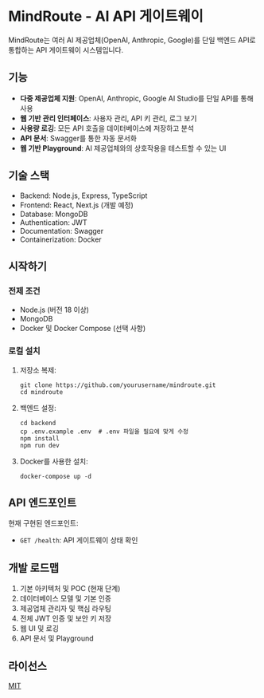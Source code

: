 # MindRoute - AI API 게이트웨이

MindRoute는 여러 AI 제공업체(OpenAI, Anthropic, Google)를 단일 백엔드 API로 통합하는 API 게이트웨이 시스템입니다.

## 기능

- **다중 제공업체 지원**: OpenAI, Anthropic, Google AI Studio를 단일 API를 통해 사용
- **웹 기반 관리 인터페이스**: 사용자 관리, API 키 관리, 로그 보기
- **사용량 로깅**: 모든 API 호출을 데이터베이스에 저장하고 분석
- **API 문서**: Swagger를 통한 자동 문서화
- **웹 기반 Playground**: AI 제공업체와의 상호작용을 테스트할 수 있는 UI

## 기술 스택

- Backend: Node.js, Express, TypeScript
- Frontend: React, Next.js (개발 예정)
- Database: MongoDB
- Authentication: JWT
- Documentation: Swagger
- Containerization: Docker

## 시작하기

### 전제 조건

- Node.js (버전 18 이상)
- MongoDB
- Docker 및 Docker Compose (선택 사항)

### 로컬 설치

1. 저장소 복제:
   ```
   git clone https://github.com/yourusername/mindroute.git
   cd mindroute
   ```

2. 백엔드 설정:
   ```
   cd backend
   cp .env.example .env  # .env 파일을 필요에 맞게 수정
   npm install
   npm run dev
   ```

3. Docker를 사용한 설치:
   ```
   docker-compose up -d
   ```

## API 엔드포인트

현재 구현된 엔드포인트:

- `GET /health`: API 게이트웨이 상태 확인

## 개발 로드맵

1. 기본 아키텍처 및 POC (현재 단계)
2. 데이터베이스 모델 및 기본 인증
3. 제공업체 관리자 및 핵심 라우팅
4. 전체 JWT 인증 및 보안 키 저장
5. 웹 UI 및 로깅
6. API 문서 및 Playground

## 라이선스

[MIT](LICENSE) 